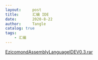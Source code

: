 ```yaml
---
layout:     post
title:      汇编 IDE
date:       2020-8-22
author:     Tangle
catalog: true
tags:
    - 汇编
---
```


[EzicomondAssemblyLanguageIDEV0.3.rar](https://tangle.lanzous.com/ibk7qod)
